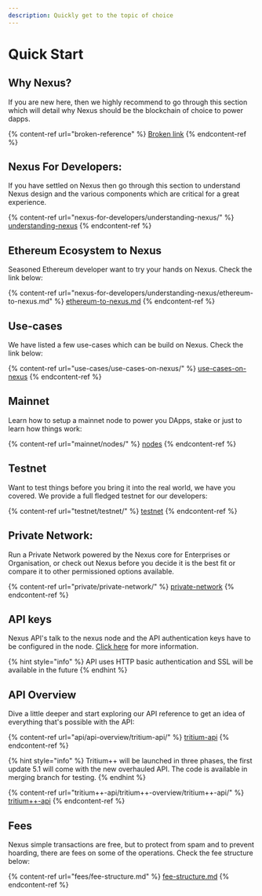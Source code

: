 ```yaml
---
description: Quickly get to the topic of choice
---
```


# Quick Start

## Why Nexus?

If you are new here, then we highly recommend to go through this section which will detail why Nexus should be the blockchain of choice to power dapps.

{% content-ref url="broken-reference" %}
[Broken link](broken-reference)
{% endcontent-ref %}

## Nexus For Developers:

If you have settled on Nexus then go through this section to understand Nexus design and the various components which are critical for a great experience.

{% content-ref url="nexus-for-developers/understanding-nexus/" %}
[understanding-nexus](nexus-for-developers/understanding-nexus/)
{% endcontent-ref %}

## Ethereum Ecosystem to Nexus

Seasoned Ethereum developer want to try your hands on Nexus. Check the link below:

{% content-ref url="nexus-for-developers/understanding-nexus/ethereum-to-nexus.md" %}
[ethereum-to-nexus.md](nexus-for-developers/understanding-nexus/ethereum-to-nexus.md)
{% endcontent-ref %}

## Use-cases

We have listed a few use-cases which can be build on Nexus. Check the link below:

{% content-ref url="use-cases/use-cases-on-nexus/" %}
[use-cases-on-nexus](use-cases/use-cases-on-nexus/)
{% endcontent-ref %}

## Mainnet

Learn how to setup a mainnet node to power you DApps, stake or just to learn how things work:

{% content-ref url="mainnet/nodes/" %}
[nodes](mainnet/nodes/)
{% endcontent-ref %}

## Testnet

Want to test things before you bring it into the real world, we have you covered. We provide a full fledged testnet for our developers:

{% content-ref url="testnet/testnet/" %}
[testnet](testnet/testnet/)
{% endcontent-ref %}

## Private Network:

Run a Private Network powered by the Nexus core for Enterprises or Organisation, or check out Nexus before you decide it is the best fit or compare it to other permissioned options available.

{% content-ref url="private/private-network/" %}
[private-network](private/private-network/)
{% endcontent-ref %}

## API keys

Nexus API's talk to the nexus node and the API authentication keys have to be configured in the node. [Click here](api/api-overview/#security) for more information.

{% hint style="info" %}
API uses HTTP basic authentication and SSL will be available in the future
{% endhint %}

## API Overview

Dive a little deeper and start exploring our API reference to get an idea of everything that's possible with the API:

{% content-ref url="api/api-overview/tritium-api/" %}
[tritium-api](api/api-overview/tritium-api/)
{% endcontent-ref %}

{% hint style="info" %}
Tritium++ will be launched in three phases, the first update 5.1 will come with the new overhauled API. The code is available in merging branch for testing.
{% endhint %}

{% content-ref url="tritium++-api/tritium++-overview/tritium++-api/" %}
[tritium++-api](tritium++-api/tritium++-overview/tritium++-api/)
{% endcontent-ref %}

## Fees

Nexus simple transactions are free, but to protect from spam and to prevent hoarding, there are fees on some of the operations. Check the fee structure below:

{% content-ref url="fees/fee-structure.md" %}
[fee-structure.md](fees/fee-structure.md)
{% endcontent-ref %}
